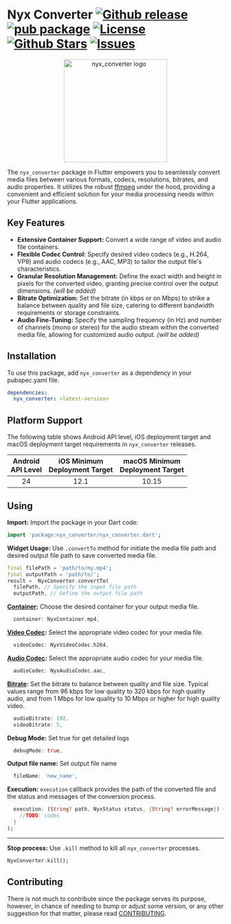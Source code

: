 # Nyx Converter [![Github release](https://img.shields.io/github/v/release/xaus-group/nyx_converter)](https://github.com/xaus-group/nyx_converter) [![pub package](https://img.shields.io/pub/v/nyx_converter.svg)](https://pub.dev/packages/nyx_converter) [![License](https://img.shields.io/github/license/xaus-group/nyx_converter)](https://www.gnu.org/licenses/lgpl-3.0.en.html) [![Github Stars](https://img.shields.io/github/stars/xaus-group/nyx_converter)](https://github.com/xaus-group/nyx_converter) [![Issues](https://img.shields.io/github/issues/xaus-group/nyx_converter)](https://github.com/xaus-group/nyx_converter/issues)

<p align="center"><img src="https://raw.githubusercontent.com/xaus-group/nyx_converter/master/screenshots/logo.png" alt="nyx_converter logo" width="240" ></p>

The `nyx_converter` package in Flutter empowers you to seamlessly convert media files between various formats, codecs, resolutions, bitrates, and audio properties. It utilizes the robust [ffmpeg](https://ffmpeg.org/) under the hood, providing a convenient and efficient solution for your media processing needs within your Flutter applications.

## Key Features

- **Extensive Container Support:** Convert a wide range of video and audio file containers.
- **Flexible Codec Control:** Specify desired video codecs (e.g., H.264, VP8) and audio codecs (e.g., AAC, MP3) to tailor the output file's characteristics.
- **Granular Resolution Management:** Define the exact width and height in pixels for the converted video, granting precise control over the output dimensions. *(will be added)*
- **Bitrate Optimization:** Set the bitrate (in kbps or on Mbps) to strike a balance between quality and file size, catering to different bandwidth requirements or storage constraints.
- **Audio Fine-Tuning:** Specify the sampling frequency (in Hz) and number of channels (mono or stereo) for the audio stream within the converted media file, allowing for customized audio output. *(will be added)*

## Installation

To use this package, add `nyx_converter` as a dependency in your pubspec.yaml file.

```yaml
dependencies:
  nyx_converter: <latest-version>
```

## Platform Support

The following table shows Android API level, iOS deployment target and macOS deployment target requirements in `nyx_converter` releases.

<table>
<thead>
<tr>
<th align="center">Android<br>API Level</th>
<th align="center">iOS Minimum<br>Deployment Target</th>
<th align="center">macOS Minimum<br>Deployment Target</th>
</tr>
</thead>
<tbody>
<tr>
<td align="center">24</td>
<td align="center">12.1</td>
<td align="center">10.15</td>
</tr>
</tbody>
</table>

## Using
**Import:** Import the package in your Dart code:

```dart
import 'package:nyx_converter/nyx_converter.dart';
```

**Widget Usage:** Use `.convertTo` method for initiate the media file path and desired output file path to save converted media file.
```dart
final filePath = 'path/to/my.mp4';
final outputPath = 'path/to/';
result =  NyxConverter.convertTo(
  filePath, // Specify the input file path
  outputPath, // Define the output file path
```
**[Container](https://github.com/xaus-group/nyx_converter/wiki/Container):** Choose the desired container for your output media file.

```dart
  container: NyxContainer.mp4,
```

**[Video Codec](https://github.com/xaus-group/nyx_converter/wiki/Video-codec):** Select the appropriate video codec for your media file.
```dart
  videoCodec: NyxVideoCodec.h264,
```

**[Audio Codec](https://github.com/xaus-group/nyx_converter/wiki/Audio-codec):** Select the appropriate audio codec for your media file.
```dart
  audioCodec: NyxAudioCodec.aac,
```

**[Bitrate](https://github.com/xaus-group/nyx_converter/wiki/Bitrate):** Set the bitrate to balance between quality and file size. Typical values range from 96 kbps for low quality to 320 kbps for high quality audio, and from 1 Mbps for low quality to 10 Mbps or higher for high quality video.
```dart
  audioBitrate: 192,
  videoBitrate: 5,
```

**Debug Mode:** Set true for get detailed logs
```dart
  debugMode: true,
```

**Output file name:** Set output file name
```dart
  fileName: 'new_name',
```

**Execution:** `execution` callback provides the path of the converted file and the status and messages of the conversion process.
```dart
  execution: (String? path, NyxStatus status, {String? errorMessage}) {
    //TODO: codes
  }
);
```

---

**Stop process:** Use `.kill` method to kill all `nyx_converter` processes.
```dart
NyxConverter.kill();
```

## Contributing
There is not much to contribute since the package serves its purpose, however, in chance of needing to bump or adjust some version, or any other suggestion for that matter, please read [CONTRIBUTING](https://github.com/xaus-group/nyx_converter/blob/master/CONTRIBUTING.md).